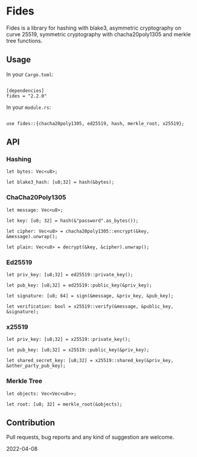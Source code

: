 # Fides

Fides is a library for hashing with blake3, asymmetric cryptography on curve 25519, symmetric cryptography with chacha20poly1305 and merkle tree functions.

## Usage

In your `Cargo.toml`:

```

[dependencies]
fides = "2.2.0"

```

In your `module.rs`:

```

use fides::{chacha20poly1305, ed25519, hash, merkle_root, x25519};

```

## API

### Hashing

```
let bytes: Vec<u8>;

let blake3_hash: [u8;32] = hash(&bytes);
```

### ChaCha20Poly1305

```
let message: Vec<u8>;

let key: [u8; 32] = hash(&"password".as_bytes());

let cipher: Vec<u8> = chacha20poly1305::encrypt(&key, &message).unwrap();

let plain: Vec<u8> = decrypt(&key, &cipher).unwrap();
```

### Ed25519

```
let priv_key: [u8;32] = ed25519::private_key();

let pub_key: [u8;32] = ed25519::public_key(&priv_key);

let signature: [u8; 64] = sign(&message, &priv_key, &pub_key);

let verification: bool = x25519::verify(&message, &public_key, &signature);
```

### x25519

```
let priv_key: [u8;32] = x25519::private_key();

let pub_key: [u8;32] = x25519::public_key(&priv_key);

let shared_secret_key: [u8;32] = x25519::shared_key(&priv_key, &other_party_pub_key);
```

### Merkle Tree

```
let objects: Vec<Vec<u8>>;

let root: [u8; 32] = merkle_root(&objects);
```

## Contribution

Pull requests, bug reports and any kind of suggestion are welcome.

2022-04-08
